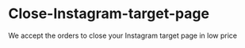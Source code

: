 # Close-Instagram-target-page
We accept the orders to close your Instagram target page in low price

